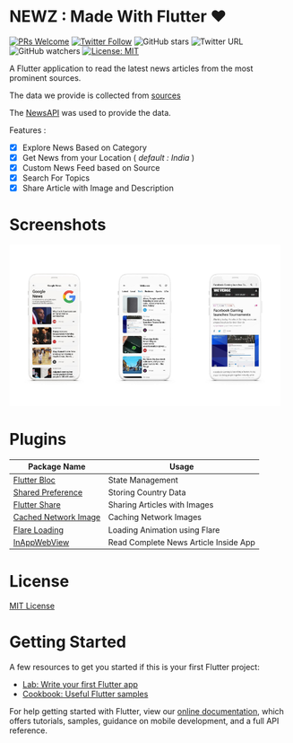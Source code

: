 # NEWZ : Made With Flutter ❤️

[![PRs Welcome](https://img.shields.io/badge/PRs-welcome-brightgreen.svg?style=flat)](http://makeapullrequest.com)
[![Twitter Follow](https://img.shields.io/twitter/follow/r0hnx?label=Follow&style=social)](https://twitter.com/r0hnx)
![GitHub stars](https://img.shields.io/github/stars/r0hnx/Newz?style=social)
![Twitter URL](https://img.shields.io/twitter/url?style=social&url=https%3A%2F%2Fr0hnx.github.io%2FGoCorona%2F)
![GitHub watchers](https://img.shields.io/github/watchers/r0hnx/Newz?style=social)
[![License: MIT](https://img.shields.io/badge/License-MIT-yellow.svg)](https://opensource.org/licenses/MIT)

A Flutter application to read the latest news articles from the most prominent sources. 

The data we provide is collected from [sources]( https://newsapi.org/sources )

The [NewsAPI](  https://newsapi.org/  ) was used to provide the data. 

Features :

- [x] Explore News Based on Category
- [x] Get News from your Location ( _default : India_ )
- [x] Custom News Feed based on Source
- [x] Search For Topics
- [x] Share Article with Image and Description

# Screenshots

<img src="screenshots/1.jpg" width= 32%><img src="screenshots/2.jpg" width= 32%><img src="screenshots/3.jpg" width= 32%>

# Plugins

| Package Name                                                 | Usage                                 |
| ------------------------------------------------------------ | ------------------------------------- |
| [Flutter Bloc](https://pub.dev/packages/flutter_bloc)        | State Management                      |
| [Shared Preference](https://pub.dev/packages/shared_preferences) | Storing Country Data                  |
| [Flutter Share](https://pub.dev/packages/esys_flutter_share) | Sharing Articles with Images          |
| [Cached Network Image](https://pub.dev/packages/cached_network_image) | Caching Network Images                |
| [Flare Loading](https://pub.dev/packages/flare_loading)      | Loading Animation using Flare         |
| [InAppWebView](https://pub.dev/packages/flutter_inappwebview) | Read Complete News Article Inside App |

# License

[MIT License](https://github.com/r0hnx/Newz/blob/master/LICENSE)

# Getting Started

A few resources to get you started if this is your first Flutter project:

- [Lab: Write your first Flutter app](https://flutter.dev/docs/get-started/codelab)
- [Cookbook: Useful Flutter samples](https://flutter.dev/docs/cookbook)

For help getting started with Flutter, view our
[online documentation](https://flutter.dev/docs), which offers tutorials,
samples, guidance on mobile development, and a full API reference.
